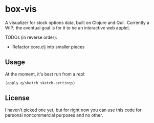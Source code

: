 # box-vis

A visualizer for stock options data, built on Clojure and Quil.  Currently a WIP; the eventual goal is for it to be an interactive web applet.

TODOs (in reverse order):
- Refactor core.clj into smaller pieces

## Usage

At the moment, it's best run from a repl:

`(apply q/sketch sketch-settings)`

## License

I haven't picked one yet, but for right now you can use this code for personal noncommercial purposes and no other.

